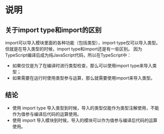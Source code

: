 # 说明
## 关于import type和import的区别
import可以导入模块里面的各种功能（包括类型），import type仅可以导入类型。但就是在导入类型的时候，import type和import还是有一些区别。
因为TypeScript编译后成为纯JavaScript代码，所以在TypeScript中：
- 如果仅仅是为了在编译时进行类型检查，那么可以使用import type来导入类型；
- 如果需要在运行时使用类型参与运算，那么就需要使用import来导入类型。

## 结论
- 使用 import type 导入类型到时候，导入的类型仅能作为类型注解使用，不能作为值参与编译后代码的运算使用。
- 使用 import 导入模块到时候，导入的模块可以作为值参与编译后代码的运算使用。
